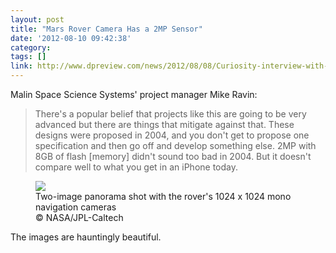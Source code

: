 ```yaml
---
layout: post
title: "Mars Rover Camera Has a 2MP Sensor"
date: '2012-08-10 09:42:38'
category: 
tags: []
link: http://www.dpreview.com/news/2012/08/08/Curiosity-interview-with-Malin-Space-Science-Systems-Mike-Ravine
---
```


Malin Space Science Systems' project manager Mike Ravin:
>There's a popular belief that projects like this are going to be very advanced but there are things that mitigate against that. These designs were proposed in 2004, and you don't get to propose one specification and then go off and develop something else. 2MP with 8GB of flash [memory] didn't sound too bad in 2004. But it doesn't compare well to what you get in an iPhone today.

<figure>
  <a href="http://1.static.img-dpreview.com/files/news/0353350380/Navcam-pano.jpg?v=1556">
  <img src="http://3.static.img-dpreview.com/files/news/0353350380/520/Navcam-pano.jpg?v=1556">
  </a>
<figcaption>Two-image panorama shot with the rover's 1024 x 1024 mono navigation cameras<br/>&copy; NASA/JPL-Caltech</figcaption>
</figure>

The images are hauntingly beautiful.
